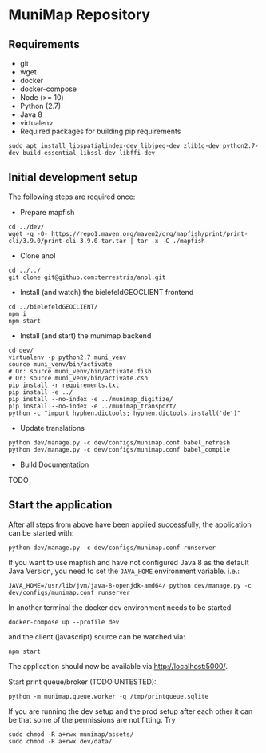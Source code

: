 # MuniMap Repository

## Requirements

* git
* wget
* docker
* docker-compose
* Node (>= 10)
* Python (2.7)
* Java 8
* virtualenv
* Required packages for building pip requirements
```
sudo apt install libspatialindex-dev libjpeg-dev zlib1g-dev python2.7-dev build-essential libssl-dev libffi-dev
```

## Initial development setup

The following steps are required once:

* Prepare mapfish

```
cd ../dev/
wget -q -O- https://repo1.maven.org/maven2/org/mapfish/print/print-cli/3.9.0/print-cli-3.9.0-tar.tar | tar -x -C ./mapfish
``` 

* Clone anol

```
cd ../../
git clone git@github.com:terrestris/anol.git
```

* Install (and watch) the bielefeldGEOCLIENT frontend

```
cd ../bielefeldGEOCLIENT/
npm i
npm start
```

* Install (and start) the munimap backend

```
cd dev/
virtualenv -p python2.7 muni_venv
source muni_venv/bin/activate
# Or: source muni_venv/bin/activate.fish
# Or: source muni_venv/bin/activate.csh
pip install -r requirements.txt
pip install -e ../
pip install --no-index -e ../munimap_digitize/
pip install --no-index -e ../munimap_transport/
python -c "import hyphen.dictools; hyphen.dictools.install('de')"
```

* Update translations

```
python dev/manage.py -c dev/configs/munimap.conf babel_refresh
python dev/manage.py -c dev/configs/munimap.conf babel_compile
```

* Build Documentation

TODO

## Start the application

After all steps from above have been applied successfully, the application can be started with:

```
python dev/manage.py -c dev/configs/munimap.conf runserver
```

If you want to use mapfish and have not configured Java 8 as the default Java Version, you need to set the `JAVA_HOME` environment variable. i.e.:
```
JAVA_HOME=/usr/lib/jvm/java-8-openjdk-amd64/ python dev/manage.py -c dev/configs/munimap.conf runserver
```

In another terminal the docker dev environment needs to be started
```
docker-compose up --profile dev 
```

and the client (javascript) source can be watched via:

```
npm start
```

The application should now be available via [http://localhost:5000/](http://localhost:5000/).

Start print queue/broker (TODO UNTESTED):

```
python -m munimap.queue.worker -q /tmp/printqueue.sqlite
```



If you are running the dev setup and the prod setup after each other it can be that some of the permissions are not fitting. Try
```
sudo chmod -R a+rwx munimap/assets/
sudo chmod -R a+rwx dev/data/
```